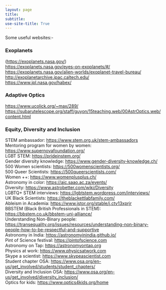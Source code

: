```yaml
---
layout: page
title: 
subtitle:
use-site-title: True
---
```


Some useful websites:-

### Exoplanets
(https://exoplanets.nasa.gov/) <br />
https://exoplanets.nasa.gov/eyes-on-exoplanets/#/ <br />
https://exoplanets.nasa.gov/alien-worlds/exoplanet-travel-bureau/ <br />
http://exoplanetarchive.ipac.caltech.edu/ <br />
https://www.jpl.nasa.gov/habex/ <br />

### Adaptive Optics
https://www.ucolick.org/~max/289/ <br />
https://subarutelescope.org/staff/guyon/15teaching.web/00AstrOptics.web/content.html <br />

### Equity, Diversity and Inclusion

STEM ambassador: https://www.stem.org.uk/stem-ambassadors <br />
Mentoring program for women by women: https://www.supernovafoundation.org/  <br />
LGBT STEM: https://prideinstem.org/ <br />
Gender diversity knowledge: https://www.gender-diversity-knowledge.ch/ <br />
500 Women scientists: https://500womenscientists.org/  <br />
500 Queer Scientists: https://500queerscientists.com/ <br />
Women ++: https://www.womenplusplus.ch/ <br />
Astronomy in color: https://aic.saao.ac.za/events/ <br />
Diversity: https://www.astrobetter.com/wiki/Diversity <br />
LGBTQ+ STEM interviews: https://lgbtstem.wordpress.com/interviews/ <br />
UK Black Scientists: https://theblackettlabfamily.com/ <br />
Ableism in Academia: https://www.jstor.org/stable/j.ctv13xprjr <br />
BBSTEM (Black British Professionals in STEM): https://bbstem.co.uk/bbstem-uni-alliance/ <br />
Understanding Non-Binary people: https://transequality.org/issues/resources/understanding-non-binary-people-how-to-be-respectful-and-supportive <br />
Astronomy in India: https://astronomyinindia.github.io/ <br />
Pint of Science festival: https://pintofscience.com <br />
Astronomy on Tap: https://astronomyontap.org <br />
Physics at work: https://www.physicsatwork.com <br />
Skype a scientist: https://www.skypeascientist.com <br />
Student chapter OSA: https://www.osa.org/en-us/get_involved/students/student_chapters/ <br />
Diversity and Inclusion OSA: https://www.osa.org/en-us/get_involved/diversity_inclusion/ <br />
Optics for kids: https://www.optics4kids.org/home <br />


